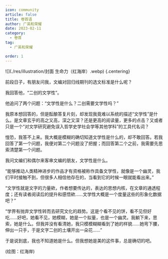 ```yaml
---
icon: community
article: false
title: 卷首语
author: 广英和荣耀
date: 2023-02-11
category:
  - 卷首
tag:
  - 广英和荣耀

order: 1
---
```

<!-- more -->

![](./res/illustration/封面 生命力（红海岸）.webp) {.centering}

前段日子，有朋友问我，文编对回归线期刊的选文标准是什么呢？

我回答他，“二创的文学性”。

他追问了两个问题：“文学性是什么？二创需要文学性吗？”

我原本想回答的，但是酝酿答复片刻，却发现我竟难以系统的描述“文学性”是什么。是文章玄乎的高之又高，深之又深？还是更高的阅读量，更多的点击？又或者只是一个“对文学研究避免误入哲学史学社会学等其他学科”的工具代名词？

惶恐，我答不上来。我大概是模糊的确切知道文学性是什么的，却不敢回答。若我回答了第一个问题，我便对第二个问题没了把握；而回答第二个之前，我需要先思索清楚第一个问题。

我问文编们和偶尔来客串文编的朋友，文学性是什么。

“能够推动人类精神进步的作品才有资格被称作具备文学性，就像是一个幽灵，我们平时接触不到，但很多人相信他存在的，当看到它的时候一眼就能看出来。”

“文学性就是文字的力量欸，作者想要传达的，表达的思想内核，在文章的通透程度；还有读者阅读后的提升和感悟欸……文学性大概是一个度量这些的形象化数据吧？”

“学界有抛弃文学性转而去研究文化的趋势。这是个看不见的饼，看不见但好吃……好吧，她看不见，她模糊，她是一个拟量，也是一个幽灵。我躺下来，思索，她是什么。但我并没有看清她，我只模模糊糊看到了她的样貌……她弯下腰，伸出一只手，于是文字二创的土壤开出一朵花……”

于是说到底，我也不知道她是什么。但我想她是美的这件事，总是确切的吧。<eod />

(绘图：红海岸)